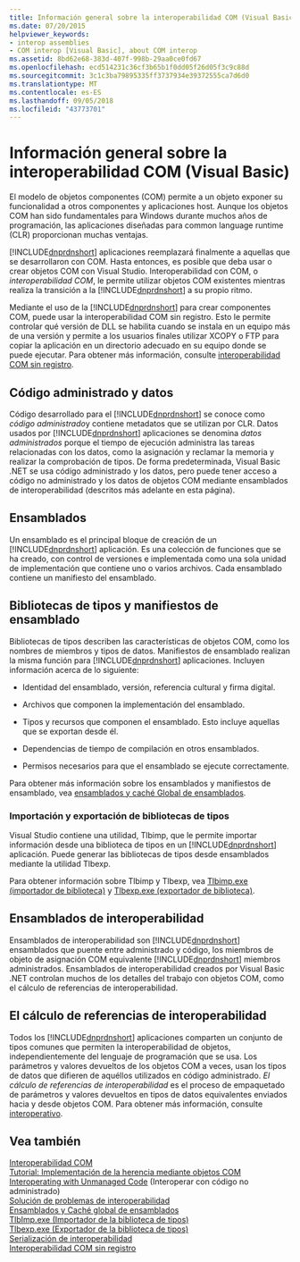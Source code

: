 ```yaml
---
title: Información general sobre la interoperabilidad COM (Visual Basic)
ms.date: 07/20/2015
helpviewer_keywords:
- interop assemblies
- COM interop [Visual Basic], about COM interop
ms.assetid: 8bd62e68-383d-407f-998b-29aa0ce0fd67
ms.openlocfilehash: ecd514231c36cf3b65b1f0dd05f26d05f3c9c88d
ms.sourcegitcommit: 3c1c3ba79895335ff3737934e39372555ca7d6d0
ms.translationtype: MT
ms.contentlocale: es-ES
ms.lasthandoff: 09/05/2018
ms.locfileid: "43773701"
---
```

# <a name="introduction-to-com-interop-visual-basic"></a>Información general sobre la interoperabilidad COM (Visual Basic)
El modelo de objetos componentes (COM) permite a un objeto exponer su funcionalidad a otros componentes y aplicaciones host. Aunque los objetos COM han sido fundamentales para Windows durante muchos años de programación, las aplicaciones diseñadas para common language runtime (CLR) proporcionan muchas ventajas.  
  
 [!INCLUDE[dnprdnshort](~/includes/dnprdnshort-md.md)] aplicaciones reemplazará finalmente a aquellas que se desarrollaron con COM. Hasta entonces, es posible que deba usar o crear objetos COM con Visual Studio. Interoperabilidad con COM, o *interoperabilidad COM*, le permite utilizar objetos COM existentes mientras realiza la transición a la [!INCLUDE[dnprdnshort](~/includes/dnprdnshort-md.md)] a su propio ritmo.  
  
 Mediante el uso de la [!INCLUDE[dnprdnshort](~/includes/dnprdnshort-md.md)] para crear componentes COM, puede usar la interoperabilidad COM sin registro. Esto le permite controlar qué versión de DLL se habilita cuando se instala en un equipo más de una versión y permite a los usuarios finales utilizar XCOPY o FTP para copiar la aplicación en un directorio adecuado en su equipo donde se puede ejecutar. Para obtener más información, consulte [interoperabilidad COM sin registro](https://msdn.microsoft.com/library/90f308b9-82dc-414a-bce1-77e0155e56bd).  
  
## <a name="managed-code-and-data"></a>Código administrado y datos  
 Código desarrollado para el [!INCLUDE[dnprdnshort](~/includes/dnprdnshort-md.md)] se conoce como *código administrado*y contiene metadatos que se utilizan por CLR. Datos usados por [!INCLUDE[dnprdnshort](~/includes/dnprdnshort-md.md)] aplicaciones se denomina *datos administrados* porque el tiempo de ejecución administra las tareas relacionadas con los datos, como la asignación y reclamar la memoria y realizar la comprobación de tipos. De forma predeterminada, Visual Basic .NET se usa código administrado y los datos, pero puede tener acceso a código no administrado y los datos de objetos COM mediante ensamblados de interoperabilidad (descritos más adelante en esta página).  
  
## <a name="assemblies"></a>Ensamblados  
 Un ensamblado es el principal bloque de creación de un [!INCLUDE[dnprdnshort](~/includes/dnprdnshort-md.md)] aplicación. Es una colección de funciones que se ha creado, con control de versiones e implementada como una sola unidad de implementación que contiene uno o varios archivos. Cada ensamblado contiene un manifiesto del ensamblado.  
  
## <a name="type-libraries-and-assembly-manifests"></a>Bibliotecas de tipos y manifiestos de ensamblado  
 Bibliotecas de tipos describen las características de objetos COM, como los nombres de miembros y tipos de datos. Manifiestos de ensamblado realizan la misma función para [!INCLUDE[dnprdnshort](~/includes/dnprdnshort-md.md)] aplicaciones. Incluyen información acerca de lo siguiente:  
  
-   Identidad del ensamblado, versión, referencia cultural y firma digital.  
  
-   Archivos que componen la implementación del ensamblado.  
  
-   Tipos y recursos que componen el ensamblado. Esto incluye aquellas que se exportan desde él.  
  
-   Dependencias de tiempo de compilación en otros ensamblados.  
  
-   Permisos necesarios para que el ensamblado se ejecute correctamente.  
  
 Para obtener más información sobre los ensamblados y manifiestos de ensamblado, vea [ensamblados y caché Global de ensamblados](../../../visual-basic/programming-guide/concepts/assemblies-gac/index.md).  
  
### <a name="importing-and-exporting-type-libraries"></a>Importación y exportación de bibliotecas de tipos  
 Visual Studio contiene una utilidad, Tlbimp, que le permite importar información desde una biblioteca de tipos en un [!INCLUDE[dnprdnshort](~/includes/dnprdnshort-md.md)] aplicación. Puede generar las bibliotecas de tipos desde ensamblados mediante la utilidad Tlbexp.  
  
 Para obtener información sobre Tlbimp y Tlbexp, vea [Tlbimp.exe (importador de biblioteca)](../../../framework/tools/tlbimp-exe-type-library-importer.md) y [Tlbexp.exe (exportador de biblioteca)](https://msdn.microsoft.com/library/a487d61b-d166-467b-a7ca-d8b52fbff42d).  
  
## <a name="interop-assemblies"></a>Ensamblados de interoperabilidad  
 Ensamblados de interoperabilidad son [!INCLUDE[dnprdnshort](~/includes/dnprdnshort-md.md)] ensamblados que puente entre administrado y código, los miembros de objeto de asignación COM equivalente [!INCLUDE[dnprdnshort](~/includes/dnprdnshort-md.md)] miembros administrados. Ensamblados de interoperabilidad creados por Visual Basic .NET controlan muchos de los detalles del trabajo con objetos COM, como el cálculo de referencias de interoperabilidad.  
  
## <a name="interoperability-marshaling"></a>El cálculo de referencias de interoperabilidad  
 Todos los [!INCLUDE[dnprdnshort](~/includes/dnprdnshort-md.md)] aplicaciones comparten un conjunto de tipos comunes que permiten la interoperabilidad de objetos, independientemente del lenguaje de programación que se usa. Los parámetros y valores devueltos de los objetos COM a veces, usan los tipos de datos que difieren de aquéllos utilizados en código administrado. *El cálculo de referencias de interoperabilidad* es el proceso de empaquetado de parámetros y valores devueltos en tipos de datos equivalentes enviados hacia y desde objetos COM. Para obtener más información, consulte [interoperativo](../../../framework/interop/interop-marshaling.md).  
  
## <a name="see-also"></a>Vea también  
 [Interoperabilidad COM](../../../visual-basic/programming-guide/com-interop/index.md)  
 [Tutorial: Implementación de la herencia mediante objetos COM](../../../visual-basic/programming-guide/com-interop/walkthrough-implementing-inheritance-with-com-objects.md)  
 [Interoperating with Unmanaged Code](../../../framework/interop/index.md) (Interoperar con código no administrado)  
 [Solución de problemas de interoperabilidad](../../../visual-basic/programming-guide/com-interop/troubleshooting-interoperability.md)  
 [Ensamblados y Caché global de ensamblados](../../../visual-basic/programming-guide/concepts/assemblies-gac/index.md)  
 [TlbImp.exe (Importador de la biblioteca de tipos)](../../../framework/tools/tlbimp-exe-type-library-importer.md)  
 [Tlbexp.exe (Exportador de la biblioteca de tipos)](https://msdn.microsoft.com/library/a487d61b-d166-467b-a7ca-d8b52fbff42d)  
 [Serialización de interoperabilidad](../../../framework/interop/interop-marshaling.md)  
 [Interoperabilidad COM sin registro](https://msdn.microsoft.com/library/90f308b9-82dc-414a-bce1-77e0155e56bd)
